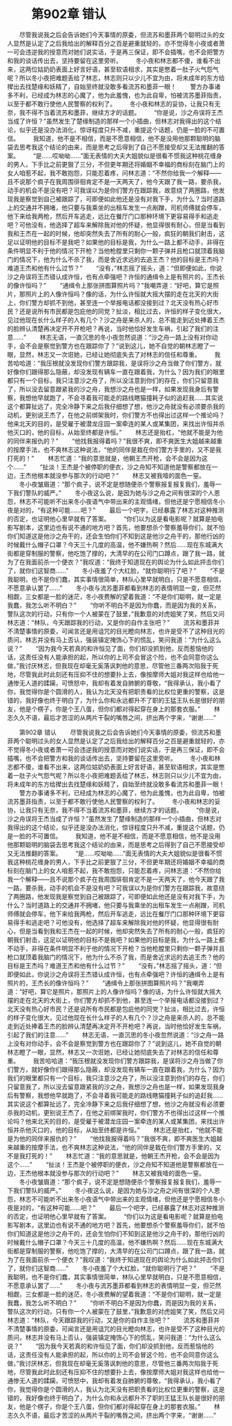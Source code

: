 # 　　第902章 错认
　　尽管我说我之后会告诉她们今天事情的原委，但流苏和墨菲两个聪明过头的女人显然是认定了之后我给出的解释百分之百是避重就轻的，亦不觉得冬小夜或者萧一可会违逆我的授意而对她们说实话，于是再三保证，即不会插嘴，也不会把警方和我的谈话传出去，坚持要留在这里旁听。
　　冬小夜和林志都不傻，谁看不出来，这两位姑奶奶表面上好言好语，甚至软语相求，其实是憋着一肚子火气怨气呢？所以冬小夜把难题丢给了林志，林志则只以少儿不宜为由，将未成年的东方给撵出去找楚缘和妖精了，自始至终就没敢多看流苏和墨菲一眼！
　　警方办事诸多不利，已经成为林志的心魔了，他为此羞愧，也为此自卑，怕被流苏墨菲指责，以至于都不敢行使他人民警察的权利了。
　　冬小夜和林志的妥协，让我只有无奈，我不得不当着流苏和墨菲，继续方才的话题。
　　“你是说，沙之舟误将王杰当成了许恒？”虽然发生了楚缘制造的那样一个小插曲，但林志对我得出的这个结论，似乎还是没办法消化，惊讶程度只升不减，重提这个话题，仍是一脸的不可置信。
　　我知道，他不是不相信，而是不愿意相信，他不是没用他那颗聪明的脑袋去思考我这个结论的由来，而是思考之后得到了自己不愿接受却又无法推翻的答案。
　　“是……哎呦呦……”面无表情的大夫大姐貌似是很看不惯我这种桃花缠身的男人，下手比之前更狠了三分，不但更年期还将婚姻不幸福的商标刻在脑门上的女人咱惹不起，我不敢抱怨，只能忍着疼，问林志道：“不然你给我一个解释——且不说那个疯子在我周围徘徊肯定不是一天两天了，他今天跟了我一路，要杀我，动手的机会不是没有吧？可我误以为是你们警方在跟踪我，故意绕了两圈路，他发现我是察觉到自己被跟踪了，可即便如此他还是没有对我下手，为什么？当时道路上的交通并不拥堵，他只要与我乘坐的出租车发生一点剐蹭，司机师傅就会停车，他下来给我两枪，然后开车逃走，远比在餐厅门口那种环境下更容易得手和逃走吧？可他没有，他选择了超车来解除我对他的怀疑，他显得很有耐心，但是当看到我和王杰在一起的时候，他却突然失去了所有的耐心一般，疯狂的朝我们射击，这足以证明他的目标不是我吧？如果他的目标是我，为什么一路上都不动手，非得在条件明显不利于他的情况下开枪？当他枪膛里只剩你一颗子弹并且枪口就顶着我脑门的情况下，他为什么不杀了我，而是舍近求远的去追王杰？他的目标是王杰吗？难道王杰和他有什么过节？”
　　“没有，”林志摇了摇头，道：“但即便如此，你说沙之舟误将王杰错认成许恒，也有点牵强吧？许恒的通缉令上是有照片的，王杰长的像许恒吗？”
　　“通缉令上那张拼图算照片吗？”我嘲弄道：“好吧，算它是照片，那照片上的人像许恒吗？像的话，为什么许恒就大摇大摆的走在北天的大街上，你们警方却抓不到他，甚至连一个举报电话都没接到过？北天没有热心好市民？还是说所有市民都是包庇他的同党？扯淡，相比过去，许恒的样子变化很大，见过他现在长什么样子的人有几个？沙之舟是来杀人的，总不能走到近处捧着王杰的脸辨认清楚再决定开不开枪吧？再说，当时他恰好发生车祸，引起了我们的注意……”
　　林志无语，一直沉思的冬小夜忽然说道：“沙之舟一路上没有对你动手，会不会是察觉到警方也在跟踪你了？”说到这儿，她不自觉的朝林志瞪了一眼，显然，林志又一次诳她，已经让她彻底失去了对林志的信任和尊重。
　　我苦哈哈道：“我压根就没发现你们警方跟踪我，是误将沙之舟当做了你们警方，就好像你们跟得那么隐蔽，却没发现有辆车一直在跟着我，为什么？因为我们的眼里都只有一个目标，我只注意沙之舟了，所以没注意到你们的存在，你们只留意我了，所以没去留意跟紧我的沙之舟，我想沙之舟也是一样，如果发现我身后有警察，我想他早就跑了，不会寻着我可能走的路线瞎猫撞耗子似的追赶我……其实说这个都算扯远了，完全冷静下来之后我仔细想了想，他沙之舟就没有必须要杀我的动机，更别说王杰了，在他之前绑架我时，你们警方不也得出过这样一个推论吗？他来北天的目的，是受雇于被潜龙庄园一案牵连的某人或某集团，来找出许恒并杀他灭口的，他的目标，从始至终都是许恒。”
　　林志还是抬杠，“他就不能是为他的同伴来报仇的？”
　　“他找我报得着吗？”我很不爽，即不爽医生大姐越来越重的按摩手法，也不爽林志这种说法，“他的同伴是栽在你们警方手里的，又不是我打死的！”
　　林志忙道：“我的意思就是，他朝王杰开枪，会不会是因为这个……”
　　“扯淡！王杰是个被停职的便衣，沙之舟知不知道他是警察都放在一边，王杰他根本就没参与那次的行动吧？”
　　林志又被我噎的面色一窒。
　　冬小夜皱眉道：“那个疯子，说不定是想随便杀个警察报复报复我们，羞辱一下我们警队的威严。”
　　冬小夜这么说，是因为她与沙之舟之间有很深的个人恩怨，林志不可能听不出来冬小夜语气中带出来的主观情绪，但他还是宁愿相信冬小夜是对的，“有这种可能……吧？”
　　最后一个吧字，已经暴露了林志对这种推测的否定，也证明他心里早就有了答案。
　　“你们以为这是看电影呢？就算是拍电影写剧本，这里边也有说不通的地方吧？首先，他要想杀个警察羞辱你们，就不怕你们知道这是他沙之舟干的，还会生怕你们不知到这是他沙之舟干的，那他行凶的时候戴什么帽子口罩？今天三十几度的高温，他不嫌热啊？然后……现在东城满大街都是穿制服的警察，他吃饱了撑的，大清早的在公司门口蹲点，跟了我一路，就为了在我面前杀一个便衣？”我叹道：“我终于知道现在的舆论为什么如此抨击你们了，就你们这智商……”
　　冬小夜羞了个大红脸，“就你聪明行了吧？”
　　“不是我聪明，也不是你们蠢，其实事情很简单，林队心里早就明白，只是不愿意相信，不愿意承认罢了……”
　　冬小夜与流苏墨菲都看到林志的表情明显一变，但茫然相觑，三女都是一脸的迷茫，冬小夜费解的望着我道：“不是你们聪明，就一定是我蠢，我怎么听不明白？”
　　“你听不明白不是因为你蠢，而是因为我的关系，警队这次的行动，只有你一个人被蒙在了鼓里，”我歉意的对虎姐笑了笑，然后又问林志道：“林队，今天跟踪我的行动，又是你的自作主张吧？”
　　流苏和墨菲并不清楚事情的原委，可闻言还是用诅咒的目光瞪向林志，也许是受不了这种目光的质问，林志并没有马上否认，强装镇定掩饰心下的慌乱，笑问我道：“为什么这么说？”
　　“因为我今天若真的和许恒见了面，你们却没抓到他，反而惹恼他的话，这责任没有人能承担的起，所以你的上司不会冒这个险，也不会同意你这么做，”我讨厌林志，但我现在却毫无奚落讽刺他的意思，尽管他三番两次陷我于死地，尽管我此时此刻还有压抑不住的想要扑上去，像按摩师大姐对我这样也给他一通惨无人道的蹂躏，可愤怒中，我却有着发自肺腑的尊敬，“我得承认，我小看了你，我觉得你是个圆滑的人，我认为北天没有把职责看的比权位更重的警察，这是错的，我好像也终于明白了，为什么你和永远都升不了职的王猛王队长是很好的朋友，他是个楞子，你是个王八蛋，但你们都对得起穿在身上的那套衣服。”
　　林志久久不语，最后才苦涩的从两片干裂的嘴唇之间，挤出两个字来，“谢谢……”

　　第902章 错认
　　尽管我说我之后会告诉她们今天事情的原委，但流苏和墨菲两个聪明过头的女人显然是认定了之后我给出的解释百分之百是避重就轻的，亦不觉得冬小夜或者萧一可会违逆我的授意而对她们说实话，于是再三保证，即不会插嘴，也不会把警方和我的谈话传出去，坚持要留在这里旁听。
　　冬小夜和林志都不傻，谁看不出来，这两位姑奶奶表面上好言好语，甚至软语相求，其实是憋着一肚子火气怨气呢？所以冬小夜把难题丢给了林志，林志则只以少儿不宜为由，将未成年的东方给撵出去找楚缘和妖精了，自始至终就没敢多看流苏和墨菲一眼！
　　警方办事诸多不利，已经成为林志的心魔了，他为此羞愧，也为此自卑，怕被流苏墨菲指责，以至于都不敢行使他人民警察的权利了。
　　冬小夜和林志的妥协，让我只有无奈，我不得不当着流苏和墨菲，继续方才的话题。
　　“你是说，沙之舟误将王杰当成了许恒？”虽然发生了楚缘制造的那样一个小插曲，但林志对我得出的这个结论，似乎还是没办法消化，惊讶程度只升不减，重提这个话题，仍是一脸的不可置信。
　　我知道，他不是不相信，而是不愿意相信，他不是没用他那颗聪明的脑袋去思考我这个结论的由来，而是思考之后得到了自己不愿接受却又无法推翻的答案。
　　“是……哎呦呦……”面无表情的大夫大姐貌似是很看不惯我这种桃花缠身的男人，下手比之前更狠了三分，不但更年期还将婚姻不幸福的商标刻在脑门上的女人咱惹不起，我不敢抱怨，只能忍着疼，问林志道：“不然你给我一个解释——且不说那个疯子在我周围徘徊肯定不是一天两天了，他今天跟了我一路，要杀我，动手的机会不是没有吧？可我误以为是你们警方在跟踪我，故意绕了两圈路，他发现我是察觉到自己被跟踪了，可即便如此他还是没有对我下手，为什么？当时道路上的交通并不拥堵，他只要与我乘坐的出租车发生一点剐蹭，司机师傅就会停车，他下来给我两枪，然后开车逃走，远比在餐厅门口那种环境下更容易得手和逃走吧？可他没有，他选择了超车来解除我对他的怀疑，他显得很有耐心，但是当看到我和王杰在一起的时候，他却突然失去了所有的耐心一般，疯狂的朝我们射击，这足以证明他的目标不是我吧？如果他的目标是我，为什么一路上都不动手，非得在条件明显不利于他的情况下开枪？当他枪膛里只剩你一颗子弹并且枪口就顶着我脑门的情况下，他为什么不杀了我，而是舍近求远的去追王杰？他的目标是王杰吗？难道王杰和他有什么过节？”
　　“没有，”林志摇了摇头，道：“但即便如此，你说沙之舟误将王杰错认成许恒，也有点牵强吧？许恒的通缉令上是有照片的，王杰长的像许恒吗？”
　　“通缉令上那张拼图算照片吗？”我嘲弄道：“好吧，算它是照片，那照片上的人像许恒吗？像的话，为什么许恒就大摇大摆的走在北天的大街上，你们警方却抓不到他，甚至连一个举报电话都没接到过？北天没有热心好市民？还是说所有市民都是包庇他的同党？扯淡，相比过去，许恒的样子变化很大，见过他现在长什么样子的人有几个？沙之舟是来杀人的，总不能走到近处捧着王杰的脸辨认清楚再决定开不开枪吧？再说，当时他恰好发生车祸，引起了我们的注意……”
　　林志无语，一直沉思的冬小夜忽然说道：“沙之舟一路上没有对你动手，会不会是察觉到警方也在跟踪你了？”说到这儿，她不自觉的朝林志瞪了一眼，显然，林志又一次诳她，已经让她彻底失去了对林志的信任和尊重。
　　我苦哈哈道：“我压根就没发现你们警方跟踪我，是误将沙之舟当做了你们警方，就好像你们跟得那么隐蔽，却没发现有辆车一直在跟着我，为什么？因为我们的眼里都只有一个目标，我只注意沙之舟了，所以没注意到你们的存在，你们只留意我了，所以没去留意跟紧我的沙之舟，我想沙之舟也是一样，如果发现我身后有警察，我想他早就跑了，不会寻着我可能走的路线瞎猫撞耗子似的追赶我……其实说这个都算扯远了，完全冷静下来之后我仔细想了想，他沙之舟就没有必须要杀我的动机，更别说王杰了，在他之前绑架我时，你们警方不也得出过这样一个推论吗？他来北天的目的，是受雇于被潜龙庄园一案牵连的某人或某集团，来找出许恒并杀他灭口的，他的目标，从始至终都是许恒。”
　　林志还是抬杠，“他就不能是为他的同伴来报仇的？”
　　“他找我报得着吗？”我很不爽，即不爽医生大姐越来越重的按摩手法，也不爽林志这种说法，“他的同伴是栽在你们警方手里的，又不是我打死的！”
　　林志忙道：“我的意思就是，他朝王杰开枪，会不会是因为这个……”
　　“扯淡！王杰是个被停职的便衣，沙之舟知不知道他是警察都放在一边，王杰他根本就没参与那次的行动吧？”
　　林志又被我噎的面色一窒。
　　冬小夜皱眉道：“那个疯子，说不定是想随便杀个警察报复报复我们，羞辱一下我们警队的威严。”
　　冬小夜这么说，是因为她与沙之舟之间有很深的个人恩怨，林志不可能听不出来冬小夜语气中带出来的主观情绪，但他还是宁愿相信冬小夜是对的，“有这种可能……吧？”
　　最后一个吧字，已经暴露了林志对这种推测的否定，也证明他心里早就有了答案。
　　“你们以为这是看电影呢？就算是拍电影写剧本，这里边也有说不通的地方吧？首先，他要想杀个警察羞辱你们，就不怕你们知道这是他沙之舟干的，还会生怕你们不知到这是他沙之舟干的，那他行凶的时候戴什么帽子口罩？今天三十几度的高温，他不嫌热啊？然后……现在东城满大街都是穿制服的警察，他吃饱了撑的，大清早的在公司门口蹲点，跟了我一路，就为了在我面前杀一个便衣？”我叹道：“我终于知道现在的舆论为什么如此抨击你们了，就你们这智商……”
　　冬小夜羞了个大红脸，“就你聪明行了吧？”
　　“不是我聪明，也不是你们蠢，其实事情很简单，林队心里早就明白，只是不愿意相信，不愿意承认罢了……”
　　冬小夜与流苏墨菲都看到林志的表情明显一变，但茫然相觑，三女都是一脸的迷茫，冬小夜费解的望着我道：“不是你们聪明，就一定是我蠢，我怎么听不明白？”
　　“你听不明白不是因为你蠢，而是因为我的关系，警队这次的行动，只有你一个人被蒙在了鼓里，”我歉意的对虎姐笑了笑，然后又问林志道：“林队，今天跟踪我的行动，又是你的自作主张吧？”
　　流苏和墨菲并不清楚事情的原委，可闻言还是用诅咒的目光瞪向林志，也许是受不了这种目光的质问，林志并没有马上否认，强装镇定掩饰心下的慌乱，笑问我道：“为什么这么说？”
　　“因为我今天若真的和许恒见了面，你们却没抓到他，反而惹恼他的话，这责任没有人能承担的起，所以你的上司不会冒这个险，也不会同意你这么做，”我讨厌林志，但我现在却毫无奚落讽刺他的意思，尽管他三番两次陷我于死地，尽管我此时此刻还有压抑不住的想要扑上去，像按摩师大姐对我这样也给他一通惨无人道的蹂躏，可愤怒中，我却有着发自肺腑的尊敬，“我得承认，我小看了你，我觉得你是个圆滑的人，我认为北天没有把职责看的比权位更重的警察，这是错的，我好像也终于明白了，为什么你和永远都升不了职的王猛王队长是很好的朋友，他是个楞子，你是个王八蛋，但你们都对得起穿在身上的那套衣服。”
　　林志久久不语，最后才苦涩的从两片干裂的嘴唇之间，挤出两个字来，“谢谢……”
